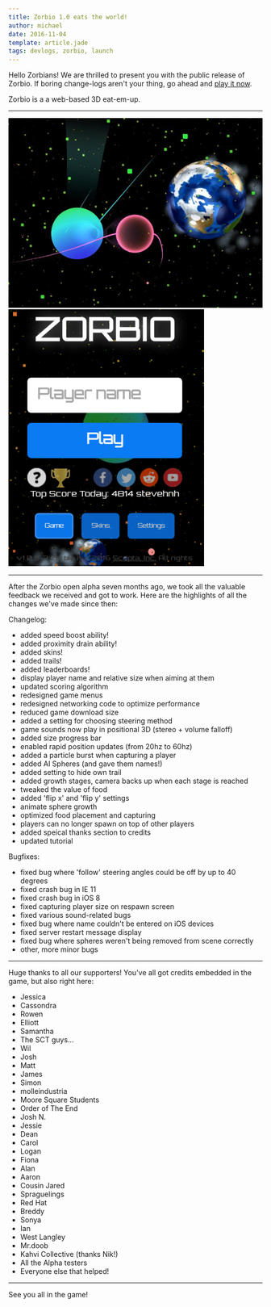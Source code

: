 ```yaml
---
title: Zorbio 1.0 eats the world!
author: michael
date: 2016-11-04
template: article.jade
tags: devlogs, zorbio, launch
---
```


Hello Zorbians!  We are thrilled to present you with the public release of
Zorbio.  If boring change-logs aren't your thing, go ahead and [play it
now](http://zor.bio).

Zorbio is a a web-based 3D eat-em-up.

----

<img src="game.jpg" alt="zorbio screenshot" />

<img src="ui.png" alt="zorbio UI" />

----

After the Zorbio open alpha seven months ago, we took all the valuable feedback
we received and got to work.  Here are the highlights of all the changes we've
made since then:

Changelog:

 - added speed boost ability!
 - added proximity drain ability!
 - added skins!
 - added trails!
 - added leaderboards!
 - display player name and relative size when aiming at them
 - updated scoring algorithm
 - redesigned game menus
 - redesigned networking code to optimize performance
 - reduced game download size
 - added a setting for choosing steering method
 - game sounds now play in positional 3D (stereo + volume falloff)
 - added size progress bar
 - enabled rapid position updates (from 20hz to 60hz)
 - added a particle burst when capturing a player
 - added AI Spheres (and gave them names!)
 - added setting to hide own trail
 - added growth stages, camera backs up when each stage is reached
 - tweaked the value of food
 - added 'flip x' and 'flip y' settings
 - animate sphere growth
 - optimized food placement and capturing
 - players can no longer spawn on top of other players
 - added speical thanks section to credits
 - updated tutorial

Bugfixes:

 - fixed bug where 'follow' steering angles could be off by up to 40 degrees
 - fixed crash bug in IE 11
 - fixed crash bug in iOS 8
 - fixed capturing player size on respawn screen
 - fixed various sound-related bugs
 - fixed bug where name couldn't be entered on iOS devices
 - fixed server restart message display
 - fixed bug where spheres weren't being removed from scene correctly
 - other, more minor bugs

----

Huge thanks to all our supporters!  You've all got credits embedded in the
game, but also right here:

 - Jessica
 - Cassondra
 - Rowen
 - Elliott
 - Samantha
 - The SCT guys...
 - Wil
 - Josh
 - Matt
 - James
 - Simon
 - molleindustria
 - Moore Square Students
 - Order of The End
 - Josh N.
 - Jessie
 - Dean
 - Carol
 - Logan
 - Fiona
 - Alan
 - Aaron
 - Cousin Jared
 - Spraguelings
 - Red Hat
 - Breddy
 - Sonya
 - Ian
 - West Langley
 - Mr.doob
 - Kahvi Collective (thanks Nik!)
 - All the Alpha testers
 - Everyone else that helped!

----

See you all in the game!
